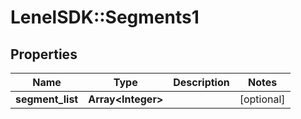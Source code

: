 # LenelSDK::Segments1

## Properties
Name | Type | Description | Notes
------------ | ------------- | ------------- | -------------
**segment_list** | **Array&lt;Integer&gt;** |  | [optional] 


